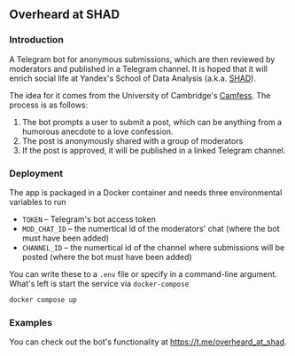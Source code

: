 ## Overheard at SHAD

### Introduction

A Telegram bot for anonymous submissions, which are then reviewed by moderators and published in a Telegram channel. It is hoped that it will enrich social life at Yandex's School of Data Analysis (a.k.a. [SHAD](https://yandexdataschool.com)).

The idea for it comes from the University of Cambridge's [Camfess](https://www.facebook.com/pg/camfession/posts/?ref=page_internal).  The process is as follows:

1. The bot prompts a user to submit a post, which can be anything from a humorous anecdote to a love confession.
2. The post is anonymously shared with a group of moderators
3. If the post is approved, it will be published in a linked Telegram channel.

### Deployment

The app is packaged in a Docker container and needs three environmental variables to run

* `TOKEN` – Telegram's bot access token
* `MOD_CHAT_ID` – the numertical id of the moderators' chat (where the bot must have been added)
* `CHANNEL_ID` – the numertical id of the channel where submissions will be posted (where the bot must have been added)

You can write these to a `.env` file or specify in a command-line argument. What's left is start the service via `docker-compose`
 
```bash
docker compose up
```

### Examples

You can check out the bot's functionality at <https://t.me/overheard_at_shad>.